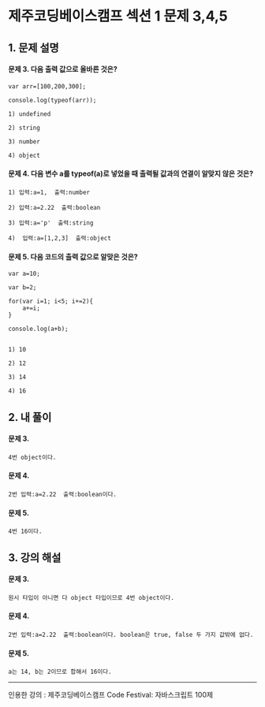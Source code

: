 # 제주코딩베이스캠프 섹션 1 문제 3,4,5

## 1. 문제 설명

#### 문제 3. 다음 출력 값으로 올바른 것은?

	var arr=[100,200,300];

	console.log(typeof(arr));

	1) undefined 
	   
	2) string  
	   
	3) number 
	   
	4) object



#### 문제 4. 다음 변수 a를 typeof(a)로 넣었을 때 출력될 값과의 연결이 알맞지 않은 것은?

   	1) 입력:a=1,  출력:number 

   	2) 입력:a=2.22  출력:boolean 

   	3) 입력:a='p'  출력:string 

   	4)  입력:a=[1,2,3]  출력:object 



#### 문제 5. 다음 코드의 출력 값으로 알맞은 것은?

	var a=10; 

	var b=2;

	for(var i=1; i<5; i+=2){
		a+=i;
	}

	console.log(a+b);


   	1) 10

   	2) 12

  	3) 14

   	4) 16


## 2. 내 풀이

#### 문제 3. 
	4번 object이다.


#### 문제 4. 
	2번 입력:a=2.22  출력:boolean이다.


#### 문제 5. 
 	4번 16이다.


## 3. 강의 해설

#### 문제 3.
	원시 타입이 아니면 다 object 타입이므로 4번 object이다.
   
#### 문제 4.
	2번 입력:a=2.22  출력:boolean이다. boolean은 true, false 두 가지 값밖에 없다.

#### 문제 5.
	a는 14, b는 2이므로 합해서 16이다.



***

인용한 강의 : 제주코딩베이스캠프 Code Festival: 자바스크립트 100제
